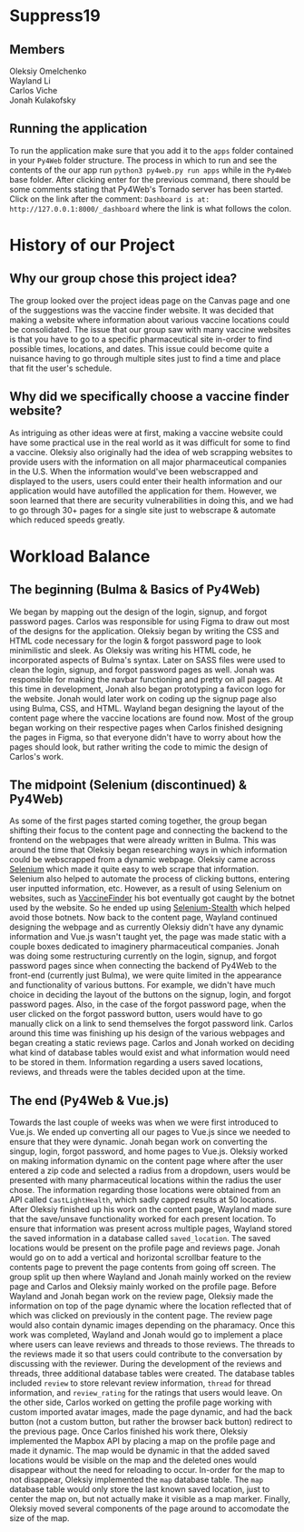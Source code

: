 # Suppress19

## Members

Oleksiy Omelchenko\
Wayland Li\
Carlos Viche\
Jonah Kulakofsky

## Running the application
To run the application make sure that you add it to the `apps` folder contained in your `Py4Web` folder structure. The process in which to run and see the contents of the our app run `python3 py4web.py run apps` while in the `Py4Web` base folder. After clicking enter for the previous command, there should be some comments stating that Py4Web's Tornado server has been started. Click on the link after the comment: `Dashboard is at: http://127.0.0.1:8000/_dashboard` where the link is what follows the colon.  

# History of our Project

## Why our group chose this project idea?
The group looked over the project ideas page on the Canvas page and one of the suggestions was the vaccine finder website. It was decided that making a website where information about various vaccine locations could be consolidated. The issue that our group saw with many vaccine websites is that you have to go to a specific pharmaceutical site in-order to find possible times, locations, and dates. This issue could become quite a nuisance having to go through multiple sites just to find a time and place that fit the user's schedule. 

## Why did we specifically choose a vaccine finder website?
As intriguing as other ideas were at first, making a vaccine website could have some practical use in the real world as it was difficult for some to find a vaccine. Oleksiy also originally had the idea of web scrapping websites to provide users with the information on all major pharmaceutical companies in the U.S. When the information would've been webscrapped and displayed to the users, users could enter their health information and our application would have autofilled the application for them. However, we soon learned that there are security vulnerabilities in doing this, and we had to go through 30+ pages for a single site just to webscrape & automate which reduced speeds greatly. 

# Workload Balance

## The beginning (Bulma & Basics of Py4Web)
We began by mapping out the design of the login, signup, and forgot password pages. Carlos was responsible for using Figma to draw out most of the designs for the application. Oleksiy began by writing the CSS and HTML code necessary for the login & forgot password page to look minimilistic and sleek. As Oleksiy was writing his HTML code, he incorporated aspects of Bulma's syntax. Later on SASS files were used to clean the login, signup, and forgot password pages as well. Jonah was responsible for making the navbar functioning and pretty on all pages. At this time in development, Jonah also began prototyping a favicon logo for the website. Jonah would later work on coding up the signup page also using Bulma, CSS, and HTML. Wayland began designing the layout of the content page where the vaccine locations are found now. Most of the group began working on their respective pages when Carlos finished designing the pages in Figma, so that everyone didn't have to worry about how the pages should look, but rather writing the code to mimic the design of Carlos's work. 

## The midpoint (Selenium (discontinued) & Py4Web) 
As some of the first pages started coming together, the group began shifting their focus to the content page and connecting the backend to the frontend on the webpages that were already written in Bulma. This was around the time that Oleksiy began researching ways in which information could be webscrapped from a dynamic webpage. Oleksiy came across [Selenium](https://selenium-python.readthedocs.io/) which made it quite easy to web scrape that information. Selenium also helped to automate the process of clicking buttons, entering user inputted information, etc. However, as a result of using Selenium on websites, such as [VaccineFinder](https://www.vaccines.gov/search/) his bot eventually got caught by the botnet used by the website. So he ended up using [Selenium-Stealth](https://github.com/diprajpatra/selenium-stealth) which helped avoid those botnets. Now back to the content page, Wayland continued designing the webpage and as currently Oleksiy didn't have any dynamic information and Vue.js wasn't taught yet, the page was made static with a couple boxes dedicated to imaginery pharmaceutical companies. Jonah was doing some restructuring currently on the login, signup, and forgot password pages since when connecting the backend of Py4Web to the front-end (currently just Bulma), we were quite limited in the appearance and functionality of various buttons. For example, we didn't have much choice in deciding the layout of the buttons on the signup, login, and forgot password pages. Also, in the case of the forgot password page, when the user clicked on the forgot password button, users would have to go manually click on a link to send themselves the forgot password link. Carlos around this time was finishing up his design of the various webpages and began creating a static reviews page. Carlos and Jonah worked on deciding what kind of database tables would exist and what information would need to be stored in them. Information regarding a users saved locations, reviews, and threads were the tables decided upon at the time.

## The end (Py4Web & Vue.js)
Towards the last couple of weeks was when we were first introduced to Vue.js. We ended up converting all our pages to Vue.js since we needed to ensure that they were dynamic. Jonah began work on converting the singup, login, forgot password, and home pages to Vue.js. Oleksiy worked on making information dynamic on the content page where after the user entered a zip code and selected a radius from a dropdown, users would be presented with many pharmaceutical locations within the radius the user chose. The information regarding those locations were obtained from an API called `CastLightHealth`, which sadly capped results at 50 locations. After Oleksiy finished up his work on the content page, Wayland made sure that the save/unsave functionality worked for each present location. To ensure that information was present across multiple pages, Wayland stored the saved information in a database called `saved_location`. The saved locations would be present on the profile page and reviews page. Jonah would go on to add a vertical and horizontal scrollbar feature to the contents page to prevent the page contents from going off screen. The group split up then where Wayland and Jonah mainly worked on the review page and Carlos and Oleksiy mainly worked on the profile page. Before Wayland and Jonah began work on the review page, Oleksiy made the information on top of the page dynamic where the location reflected that of which was clicked on previously in the content page. The review page would also contain dynamic images depending on the pharamacy. Once this work was completed, Wayland and Jonah would go to implement a place where users can leave reviews and threads to those reviews. The threads to the reviews made it so that users could contribute to the conversation by discussing with the reviewer. During the development of the reviews and threads, three additional database tables were created. The database tables included `review` to store relevant review information, `thread` for thread information, and `review_rating` for the ratings that users would leave. On the other side, Carlos worked on getting the profile page working with custom imported avatar images, made the page dynamic, and had the back button (not a custom button, but rather the browser back button) redirect to the previous page. Once Carlos finished his work there, Oleksiy implemented the Mapbox API by placing a map on the profile page and made it dynamic. The map would be dynamic in that the added saved locations would be visible on the map and the deleted ones would disappear without the need for reloading to occur. In-order for the map to not disappear, Oleksiy implemented the `map` database table. The `map` database table would only store the last known saved location, just to center the map on, but not actually make it visible as a map marker. Finally, Oleksiy moved several components of the page around to accomodate the size of the map. 